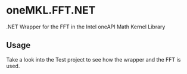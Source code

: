 # oneMKL.FFT.NET
.NET Wrapper for the FFT in the Intel oneAPI Math Kernel Library

## Usage
Take a look into the Test project to see how the wrapper and the FFT is used.
